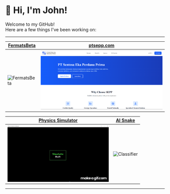 # 👋 Hi, I'm John!

Welcome to my GitHub!  
Here are a few things I've been working on:

---

| [FermatsBeta](https://github.com/johnbobelisa/FermatsBeta) | [ptsepp.com](https://ptsepp.com) |
|---------------------------------------------------------------|--------------------------------------------------------------------------|
| ![FermatsBeta](fermats_beta_demo.gif)                        | ![ptsepp.com](ptsepp.png)                                          |

| [Physics Simulator](https://github.com/johnbobelisa/physim) | [AI Snake](https://github.com/johnbobelisa/ai-snake) |
|------------------------------------------------------------------------|----------------------------------------------------------------------------------|
| ![Physim](physim.gif)                                                | ![Classifier](watchAI.gif)                                           |

---
